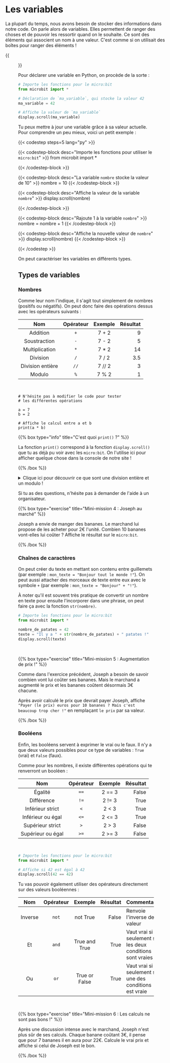 # Les variables

La plupart du temps, nous avons besoin de stocker des informations dans notre
code. On parle alors de variables. Elles permettent de ranger des choses et de
pouvoir les ressortir quand on le souhaite. Ce sont des éléments qui associent
un nom à une valeur. C'est comme si on utilisait des boîtes pour ranger des
éléments !

{{<figure src="resources/images/variable.png" width=400 alt="Variable en Python" >}}

Pour déclarer une variable en Python, on procède de la sorte :

```python
# Importe les fonctions pour le micro:bit
from microbit import *

# Déclaration de `ma_variable`, qui stocke la valeur 42
ma_variable = 42

# Affiche la valeur de `ma_variable`
display.scroll(ma_variable)
```

Tu peux mettre à jour une variable grâce à sa valeur actuelle. Pour comprendre
un peu mieux, voici un petit exemple :

{{< codestep steps=5 lang="py" >}}

{{< codestep-block desc="Importe les fonctions pour utiliser le `micro:bit`" >}}
from microbit import *
 
{{< /codestep-block >}}

{{< codestep-block desc="La variable `nombre` stocke la valeur de 10" >}}
nombre = 10
{{< /codestep-block >}}

{{< codestep-block desc="Affiche la valeur de la variable `nombre`" >}}
display.scroll(nombre)
 
{{< /codestep-block >}}

{{< codestep-block desc="Rajoute 1 à la variable `nombre`" >}}
nombre = nombre + 1
{{< /codestep-block >}}

{{< codestep-block desc="Affiche la nouvelle valeur de `nombre`" >}}
display.scroll(nombre)
{{< /codestep-block >}}

{{< /codestep >}}

On peut caractériser les variables en différents types.

## Types de variables

### Nombres

Comme leur nom l'indique, il s'agit tout simplement de nombres (positifs ou 
négatifs). On peut donc faire des opérations dessus avec les opérateurs
suivants :

| Nom | Opérateur | Exemple | Résultat |
|:--:|:--:|:--:|--:|
| Addition | `+` | 7 + 2 | 9 |
| Soustraction | `-` | 7 - 2 | 5 |
| Multiplication | `*` | 7 * 2 | 14 |
| Division | `/` | 7 / 2 | 3.5 |
| Division entière | `//` | 7 // 2 | 3 |
| Modulo | `%` | 7 % 2 | 1 |

<br>

```codepython
# N'hésite pas à modifier le code pour tester
# les différentes opérations

a = 7
b = 2

# Affiche le calcul entre a et b
print(a * b)
```

{{% box type="info" title="C'est quoi `print()` ?" %}}

La fonction `print()` correspond à la fonction `display.scroll()` que tu as déjà
pu voir avec les `micro:bit`. On l'utilise ici pour afficher quelque chose dans
la console de notre site !

{{% /box %}}

<details>
<summary>Clique ici pour découvrir ce que sont une division entière et un modulo !</summary>

Les deux dernières opérations ne te sont peut-être pas familières, et c'est
normal, mais elles ne sont pas compliquées. Elles correspondent aux résultats
de la division euclidienne. Voici un petit exemple :

{{<figure src="resources/images/division.png" height=60% width=60% alt="Liste en Python">}}

- La division entière (`//`) correspond au <font color=#A459D1>
quotient </font>de la division, ici <font color=#A459D1>3</font>.
- Le modulo (`%`) correspondent au <font color=#F266AB>reste </font>de la
division, ici <font color=#F266AB>2</font>. 

Voici un petit mémo qui te permettra de comprendre ces opérations, avec le même
exemple.

```codepython
# Importe les fonctions pour le micro:bit
from microbit import *

a = 17
b = 5

print("Quotient = ")
print(a // b)

print("Reste = ")
print(a % b)
```

</details>

Si tu as des questions, n'hésite pas à demander de l'aide à un organisateur. 

{{% box type="exercise" title="Mini-mission 4 : Joseph au marché" %}}

Joseph a envie de manger des bananes. Le marchand lui propose de les acheter
pour 2€ l'unité. Combien 10 bananes vont-elles lui coûter ? Affiche le résultat
sur le `micro:bit`.

{{% /box %}}

### Chaînes de caractères

On peut créer du texte en mettant son contenu entre guillemets (par exemple :
`mon_texte = "Bonjour tout le monde !"`). On peut aussi attacher des morceaux de
texte entre eux avec le symbole `+` (par exemple : `mon_texte = "Bonjour" +
"!"`).

À noter qu'il est souvent très pratique de convertir un nombre en texte pour
ensuite l'incorporer dans une phrase, on peut faire ça avec la fonction
`str(nombre)`.

```python
# Importe les fonctions pour le micro:bit
from microbit import *

nombre_de_patates = 42
texte = "Il y a " + str(nombre_de_patates) + " patates !"
display.scroll(texte)
```

<br>

{{% box type="exercise" title="Mini-mission 5 : Augmentation de prix !" %}}

Comme dans l'exercice précédent, Joseph a besoin de savoir combien 
vont lui coûter ses bananes. Mais le marchand a augmenté le prix et les bananes 
coûtent désormais 3€ chacune.

Après avoir calculé le prix que devrait payer Joseph, affiche `"Payer (le prix)
euros pour 10 bananes ? Mais c'est beaucoup trop cher !"` en remplaçant
`le prix` par sa valeur.

{{% /box %}}

### Booléens

Enfin, les booléens servent à exprimer le vrai ou le faux. Il n'y a que deux
valeurs possibles pour ce type de variables : `True` (vrai) et `False` (faux).

Comme pour les nombres, il existe différentes opérations qui te renverront un
booléen :

| Nom | Opérateur | Exemple | Résultat |
|:--:|:--:|:--:|--:|
| Égalité | `==` | 2 == 3 | False |
| Différence | `!=` | 2 != 3 | True |
| Inférieur strict | `<` | 2 < 3 | True |
| Inférieur ou égal | `<=` | 2 <= 3 | True |
| Supérieur strict | `>` | 2 > 3 | False |
| Supérieur ou égal | `>=` | 2 >= 3 | False |

<br>

```python
# Importe les fonctions pour le micro:bit
from microbit import *

# Affiche si 42 est égal à 42
display.scroll(42 == 42)
```

Tu vas pouvoir également utiliser des opérateurs directement sur des valeurs
booléennes :

| Nom | Opérateur | Exemple | Résultat | Commentaire |
|:--:|:--:|:--:|--:|:--|
| Inverse | `not` | not True | False | Renvoie l'inverse de la valeur |
| Et | `and` | True and True | True | Vaut vrai si et seulement si les deux conditions sont vraies |
| Ou | `or` | True or False | True | Vaut vrai si et seulement si une des conditions est vraie |

<br>

{{% box type="exercise" title="Mini-mission 6 : Les calculs ne sont pas bons !" %}}

Après une discussion intense avec le marchand, Joseph n'est plus sûr
de ses calculs. Chaque banane coûtant 3€, il pense que pour 7 bananes il en aura
pour 22€. Calcule le vrai prix et affiche si celui de Joseph est le bon.

{{% /box %}}

